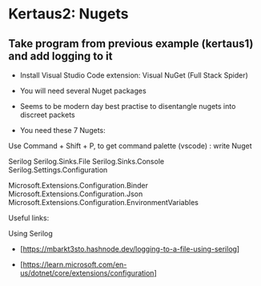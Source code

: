 # Kertaus2: Nugets

## Take program from previous example (kertaus1) and add logging to it

- Install Visual Studio Code extension: Visual NuGet (Full Stack Spider)
- You will need several Nuget packages
- Seems to be modern day best practise to disentangle nugets into discreet packets

- You need these 7 Nugets:

Use Command + Shift + P, to get command palette (vscode)
: write Nuget 

Serilog
Serilog.Sinks.File
Serilog.Sinks.Console
Serilog.Settings.Configuration


Microsoft.Extensions.Configuration.Binder
Microsoft.Extensions.Configuration.Json
Microsoft.Extensions.Configuration.EnvironmentVariables

Useful links:

Using Serilog
- [https://mbarkt3sto.hashnode.dev/logging-to-a-file-using-serilog]

- [https://learn.microsoft.com/en-us/dotnet/core/extensions/configuration]